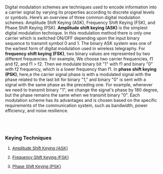 <!DOCTYPE html>
<html lang="en">
<head>
  <meta charset="UTF-8">
  <meta name="viewport" content="width=device-width, initial-scale=1.0">
  <link href="https://cdn.jsdelivr.net/npm/tailwindcss@2.2.19/dist/tailwind.min.css" rel="stylesheet">
</head>
<body>

<p>Digital modulation schemes are techniques used to encode information into a carrier signal by varying its properties according to discrete signal levels or symbols. Here’s an overview of three common digital modulation schemes: Amplitude Shift Keying (ASK), Frequency Shift Keying (FSK), and Phase Shift Keying (PSK). <b>Amplitude shift keying (ASK)</b> is the simplest digital modulation technique. In this modulation method there is only one carrier which is switched ON/OFF depending upon the input binary sequence to transmit symbol 0 and 1. The binary ASK system was one of the earliest form of digital modulation used in wireless telegraphy. For <b>frequency shift keying (FSK)</b>, two binary values are represented by two
different frequencies. For example, We choose two carrier frequencies, f1 and f2, and f1 > f2. Then we modulate binary bit "1" with f1 and binary "0" with f2 frequency, which is a lower frequency than f1. In <b>phase shift keying (PSK)</b>, here,e the carrier signal phase is with a modulated signal with the phase
related to the last bit for binary "1," and binary "0" is sent with a signal with the
same phase as the preceding one. For example, whenever we need to transmit
binary "1", we change the signal's phase by 180 degree, but the phase remains the
same when we transmit binary "0". Each modulation scheme has its advantages and is chosen based on the specific requirements of the communication system, such as bandwidth, power efficiency, and noise resilience.</p>

<br><br>

### Keying Techniques

<ol class="mb-4 pl-4 list-decimal text-[#007bff] font-normal text-[19.2px]" style="font-family: Raleway, sans-serif">
  <li>
    <a href="./theory/ASK.html" class="hover:text-[#3e6389] hover:underline">
      <p>Amplitude Shift Keying (ASK)</p>
    </a>
  </li>
  <li>
    <a href="./theory/FSK.html" class="hover:text-[#3e6389] hover:underline">
      <p>Frequency Shift Keying (FSK)</p>
    </a>
  </li>
  <li>
    <a href="./theory/PSK.html" class="hover:text-[#3e6389] hover:underline">
      <p>Phase Shift Keying (PSK)</p>
    </a>
  </li>
</ol>
</body>
</html>
